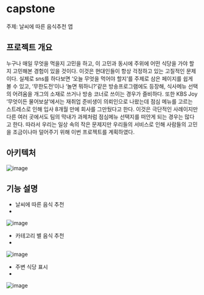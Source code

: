 # capstone

주제: 날씨에 따른 음식추천 앱

## 프로젝트 개요

누구나 매일 무엇을 먹을지 고민을 하고, 이 고민과 동시에 주위에 어떤 식당을 가야 할지 고민해본 경험이 있을 것이다. 이것은 현대인들이 항상 걱정하고 있는 고질적인 문제이다. 실제로 sns를 하다보면 ‘오늘 무엇을 먹어야 할지’를 주제로 삼은 페이지를 쉽게 볼 수 있고, ‘무한도전’이나 ‘놀면 뭐하니?’같은 방송프로그램에도 등장해, 식사메뉴 선택의 어려움을 개그의 소재로 쓰거나 방송 코너로 쓰이는 경우가 즐비하다. 또한 KBS Joy ‘무엇이든 물어보살’에서는 재취업 준비생이 의뢰인으로 나왔는데 점심 메뉴를 고르는 스트레스로 인해 입사 8개월 만에 회사를 그만뒀다고 한다. 이것은 극단적인 사례이지만 다른 여러 곳에서도 팀의 막내가 과제처럼 점심메뉴 선택지를 떠안게 되는 경우는 많다고 한다. 따라서 우리는 일상 속의 작은 문제지만 우리들의 서비스로 인해 사람들의 고민을 조금이나마 덜어주기 위해 이번 프로젝트를 계획하였다.

## 아키텍처


![image](https://user-images.githubusercontent.com/88660339/174315415-0a8ce8e8-b88a-4eaa-9fda-45b6d2a3a35b.png)

## 기능 설명
- 날씨에 따른 음식 추천
- 
![image](https://user-images.githubusercontent.com/88660339/174316036-3b8743fd-42c7-43df-8bb6-b53488aa8c51.png)
- 카테고리 별 음식 추천
- 
![image](https://user-images.githubusercontent.com/88660339/174316093-7066b4e3-5df7-498f-9b24-9b73474eb4dd.png)
- 주변 식당 표시
- 
![image](https://user-images.githubusercontent.com/88660339/174316162-eaa19dcc-eb55-46d6-8266-ab5fafa18235.png)
 
